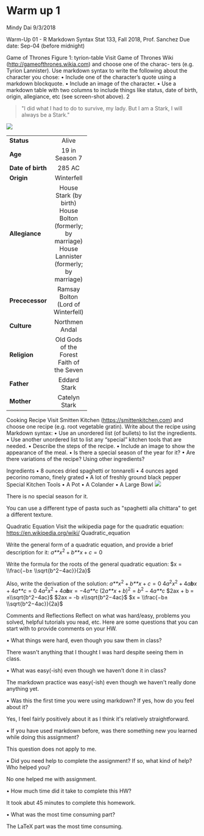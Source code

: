 Warm up 1
================
Mindy Dai
9/3/2018

Warm-Up 01 - R Markdown Syntax Stat 133, Fall 2018, Prof. Sanchez Due date: Sep-04 (before midnight)

Game of Thrones Figure 1: tyrion-table Visit Game of Thrones Wiki (<http://gameofthrones.wikia.com>) and choose one of the charac- ters (e.g. Tyrion Lannister). Use markdown syntax to write the following about the character you chose: • Include one of the character’s quote using a markdown blockquote. • Include an image of the character. • Use a markdown table with two columns to include things like status, date of birth, origin, allegiance, etc (see screen-shot above). 2

> "I did what I had to do to survive, my lady. But I am a Stark, I will always be a Stark."

![](https://vignette.wikia.nocookie.net/gameofthrones/images/7/7e/Sansastark706.jpg/revision/latest?cb=20170828072803)

<table style="width:42%;">
<colgroup>
<col width="19%" />
<col width="22%" />
</colgroup>
<tbody>
<tr class="odd">
<td><strong>Status</strong></td>
<td align="center">Alive</td>
</tr>
<tr class="even">
<td><strong>Age</strong></td>
<td align="center">19 in Season 7</td>
</tr>
<tr class="odd">
<td><strong>Date of birth</strong></td>
<td align="center">285 AC</td>
</tr>
<tr class="even">
<td><strong>Origin</strong></td>
<td align="center">Winterfell</td>
</tr>
<tr class="odd">
<td><strong>Allegiance</strong></td>
<td align="center">House Stark (by birth)<br />
House Bolton (formerly; by marriage)<br />
House Lannister (formerly; by marriage)</td>
</tr>
<tr class="even">
<td><strong>Prececessor</strong></td>
<td align="center">Ramsay Bolton (Lord of Winterfell)</td>
</tr>
<tr class="odd">
<td><strong>Culture</strong></td>
<td align="center">Northmen<br />
Andal</td>
</tr>
<tr class="even">
<td><strong>Religion</strong></td>
<td align="center">Old Gods of the Forest<br />
Faith of the Seven</td>
</tr>
<tr class="odd">
<td><strong>Father</strong></td>
<td align="center">Eddard Stark</td>
</tr>
<tr class="even">
<td><strong>Mother</strong></td>
<td align="center">Catelyn Stark</td>
</tr>
</tbody>
</table>

Cooking Recipe Visit Smitten Kitchen (<https://smittenkitchen.com>) and choose one recipe (e.g. root vegetable gratin). Write about the recipe using Markdown syntax: • Use an unordered list (of bullets) to list the ingredients. • Use another unordered list to list any “special” kitchen tools that are needed. • Describe the steps of the recipe. • Include an image to show the appearance of the meal. • Is there a special season of the year for it? • Are there variations of the recipe? Using other ingredients?

Ingredients
• 8 ounces dried spaghetti or tonnarelli
• 4 ounces aged pecorino romano, finely grated
• A lot of freshly ground black pepper
Special Kitchen Tools
• A Pot
• A Colander
• A Large Bowl
![](https://smittenkitchendotcom.files.wordpress.com/2018/09/foolproof-cacio-e-pepe.jpg?w=750)

There is no special season for it.

You can use a different type of pasta such as "spaghetti alla chittara" to get a different texture.

Quadratic Equation Visit the wikipedia page for the quadratic equation: <https://en.wikipedia.org/wiki/> Quadratic\_equation

Write the general form of a quadratic equation, and provide a brief description for it: *a**x*<sup>2</sup> + *b**x* + *c* = 0

Write the formula for the roots of the general quadratic equation: $x = \\frac{−b± \\sqrt{b^2−4ac}}{2a}$

Also, write the derivation of the solution:
*a**x*<sup>2</sup> + *b**x* + *c* = 0
4*a*<sup>2</sup>*x*<sup>2</sup> + 4*a**b**x* + 4*a**c* = 0
4*a*<sup>2</sup>*x*<sup>2</sup> + 4*a**b**x* = −4*a**c*
(2*a**x* + *b*)<sup>2</sup> = *b*<sup>2</sup> − 4*a**c*
$2ax + b = ±\\sqrt{b^2−4ac}$
$2ax = -b ±\\sqrt{b^2−4ac}$
$x = \\frac{−b± \\sqrt{b^2−4ac}}{2a}$

Comments and Reflections Reflect on what was hard/easy, problems you solved, helpful tutorials you read, etc. Here are some questions that you can start with to provide comments on your HW.

• What things were hard, even though you saw them in class?

There wasn't anything that I thought I was hard despite seeing them in class.

• What was easy(-ish) even though we haven’t done it in class?

The markdown practice was easy(-ish) even though we haven't really done anything yet.

• Was this the first time you were using markdown? If yes, how do you feel about it?

Yes, I feel fairly positively about it as I think it's relatively straightforward.

• If you have used markdown before, was there something new you learned while doing this assignment?

This question does not apply to me.

• Did you need help to complete the assignment? If so, what kind of help? Who helped you?

No one helped me with assignment.

• How much time did it take to complete this HW?

It took abut 45 minutes to complete this homework.

• What was the most time consuming part?

The LaTeX part was the most time consuming.
